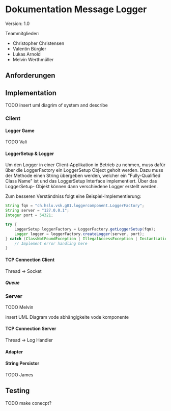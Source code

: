# Dokumentation Message Logger

Version: 1.0

Teammitglieder:

* Christopher Christensen
* Valentin Bürgler
* Lukas Arnold
* Melvin Werthmüller

## Anforderungen

## Implementation
TODO insert uml diagrim of system and describe

### Client
#### Logger Game
TODO Vali

#### LoggerSetup & Logger
Um den Logger in einer Client-Applikation in Betrieb zu nehmen, muss dafür über die LoggerFactory 
ein LoggerSetup Object geholt werden. Dazu muss der Methode einen String übergeben werden, welcher 
ein "Fully-Qualified Class Name" ist und das LoggerSetup Interface implementiert. Über das LoggerSetup-
Objekt können dann verschiedene Logger erstellt werden. 

Zum besseren Verständniss folgt eine Beispiel-Implementierung:
```java
String fqn = "ch.hslu.vsk.g01.loggercomponent.LoggerFactory";
String server = "127.0.0.1";
Integer port = 54321;

try {
	LoggerSetup loggerFactory = LoggerFactory.getLoggerSetup(fqn);
	Logger logger = loggerFactory.createLogger(server, port);
} catch (ClassNotFoundException | IllegalAccessException | InstantiationException e) {
	// Implement error handling here
}
```

#### TCP Connection Client
Thread -> Socket
##### Queue

### Server
TODO Melvin

insert UML Diagram vode abhängigkeite vode komponente

#### TCP Connection Server
Thread -> Log Handler

#### Adapter

#### String Persistor
TODO James


## Testing
TODO make conecpt?
